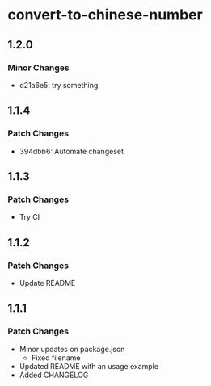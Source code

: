 # convert-to-chinese-number

## 1.2.0

### Minor Changes

- d21a6e5: try something

## 1.1.4

### Patch Changes

- 394dbb6: Automate changeset

## 1.1.3

### Patch Changes

- Try CI

## 1.1.2

### Patch Changes

- Update README

## 1.1.1

### Patch Changes

- Minor updates on package.json
  - Fixed filename
- Updated README with an usage example
- Added CHANGELOG
